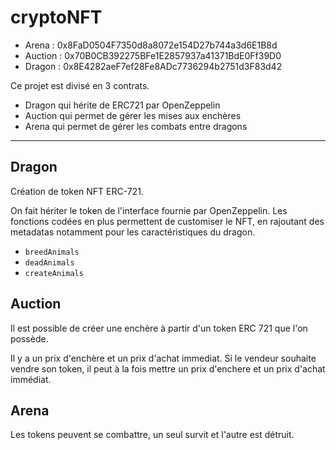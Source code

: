 # cryptoNFT

* Arena : 0x8FaD0504F7350d8a8072e154D27b744a3d6E1B8d
* Auction : 0x70B0CB392275BFe1E2857937a41371BdE0Ff39D0
* Dragon : 0x8E4282aeF7ef28Fe8ADc7736294b2751d3F83d42

Ce projet est divisé en 3 contrats.

* Dragon qui hérite de ERC721 par OpenZeppelin
* Auction qui permet de gérer les mises aux enchères
* Arena qui permet de gérer les combats entre dragons

---

## Dragon

Création de token NFT ERC-721.

On fait hériter le token de l'interface fournie par OpenZeppelin.
Les fonctions codées en plus permettent de customiser le NFT, en rajoutant des metadatas notamment pour les caractéristiques du dragon.

* `breedAnimals`
* `deadAnimals` 
* `createAnimals`

## Auction

Il est possible de créer une enchère à partir d'un token ERC 721 que l'on possède.

Il y a un prix d'enchère et un prix d'achat immediat.
Si le vendeur souhaite vendre son token, il peut à la fois mettre un prix d'enchere et un prix d'achat immédiat. 

## Arena

Les tokens peuvent se combattre, un seul survit et l'autre est détruit.